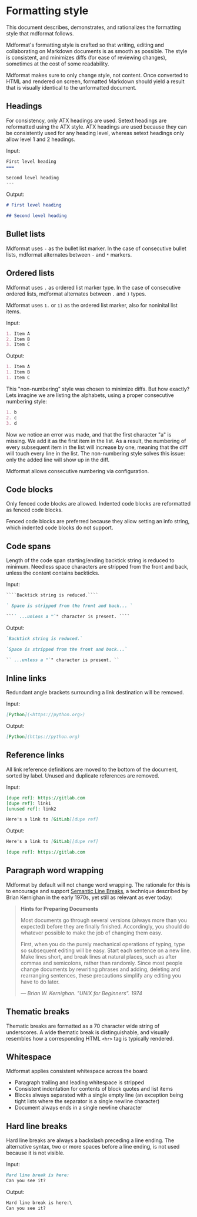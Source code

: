 # Formatting style

This document describes, demonstrates, and rationalizes the formatting style that mdformat follows.

Mdformat's formatting style is crafted so that writing, editing and collaborating on Markdown documents is as smooth as possible.
The style is consistent, and minimizes diffs (for ease of reviewing changes),
sometimes at the cost of some readability.

Mdformat makes sure to only change style, not content.
Once converted to HTML and rendered on screen,
formatted Markdown should yield a result that is visually identical to the unformatted document.

## Headings

For consistency, only ATX headings are used.
Setext headings are reformatted using the ATX style.
ATX headings are used because they can be consistently used for any heading level,
whereas setext headings only allow level 1 and 2 headings.

Input:

```markdown
First level heading
===

Second level heading
---
```

Output:

```markdown
# First level heading

## Second level heading
```

## Bullet lists

Mdformat uses `-` as the bullet list marker.
In the case of consecutive bullet lists,
mdformat alternates between `-` and `*` markers.

## Ordered lists

Mdformat uses `.` as ordered list marker type.
In the case of consecutive ordered lists,
mdformat alternates between `.` and `)` types.

Mdformat uses `1.` or `1)` as the ordered list marker, also for noninital list items.

Input:

```markdown
1. Item A
2. Item B
3. Item C
```

Output:

```markdown
1. Item A
1. Item B
1. Item C
```

This "non-numbering" style was chosen to minimize diffs. But how exactly? Lets imagine we are listing the alphabets, using a proper consecutive numbering style:

```markdown
1. b
2. c
3. d
```

Now we notice an error was made, and that the first character "a" is missing.
We add it as the first item in the list.
As a result, the numbering of every subsequent item in the list will increase by one,
meaning that the diff will touch every line in the list.
The non-numbering style solves this issue: only the added line will show up in the diff.

Mdformat allows consecutive numbering via configuration.

## Code blocks

Only fenced code blocks are allowed.
Indented code blocks are reformatted as fenced code blocks.

Fenced code blocks are preferred because they allow setting an info string,
which indented code blocks do not support.

## Code spans

Length of the code span starting/ending backtick string is reduced to minimum.
Needless space characters are stripped from the front and back,
unless the content contains backticks.

Input:

`````markdown
````Backtick string is reduced.````

` Space is stripped from the front and back... `

```` ...unless a "`" character is present. ````
`````

Output:

```markdown
`Backtick string is reduced.`

`Space is stripped from the front and back...`

`` ...unless a "`" character is present. ``
```

## Inline links

Redundant angle brackets surrounding a link destination will be removed.

Input:

```markdown
[Python](<https://python.org>)
```

Output:

```markdown
[Python](https://python.org)
```

## Reference links

All link reference definitions are moved to the bottom of the document,
sorted by label. Unused and duplicate references are removed.

Input:

```markdown
[dupe ref]: https://gitlab.com
[dupe ref]: link1
[unused ref]: link2

Here's a link to [GitLab][dupe ref]
```

Output:

```markdown
Here's a link to [GitLab][dupe ref]

[dupe ref]: https://gitlab.com
```

## Paragraph word wrapping

Mdformat by default will not change word wrapping.
The rationale for this is to encourage and support [Semantic Line Breaks](https://sembr.org/),
a technique described by Brian Kernighan in the early 1970s,
yet still as relevant as ever today:

> **Hints for Preparing Documents**
>
> Most documents go through several versions (always more than you
> expected) before they are finally finished. Accordingly, you should
> do whatever possible to make the job of changing them easy.
>
> First, when you do the purely mechanical operations of typing, type
> so subsequent editing will be easy. Start each sentence on a new line.
> Make lines short, and break lines at natural places, such as after
> commas and semicolons, rather than
> randomly. Since
> most people change documents by rewriting phrases and adding, deleting
> and rearranging sentences, these precautions simplify any editing you
> have to do later.
>
> _— Brian W. Kernighan. "UNIX for Beginners". 1974_

## Thematic breaks

Thematic breaks are formatted as a 70 character wide string of underscores.
A wide thematic break is distinguishable,
and visually resembles how a corresponding HTML `<hr>` tag is typically rendered.

## Whitespace

Mdformat applies consistent whitespace across the board:

- Paragraph trailing and leading whitespace is stripped
- Consistent indentation for contents of block quotes and list items
- Blocks always separated with a single empty line
  (an exception being tight lists where the separator is a single newline character)
- Document always ends in a single newline character

## Hard line breaks

Hard line breaks are always a backslash preceding a line ending.
The alternative syntax,
two or more spaces before a line ending,
is not used because it is not visible.

Input:

```markdown
Hard line break is here:   
Can you see it?
```

Output:

```markdown
Hard line break is here:\
Can you see it?
```
